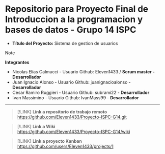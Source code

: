 # Repositorio para Proyecto Final de Introduccion a la programacion y bases de datos - Grupo 14 ISPC

- **Título del Proyecto:** Sistema de gestion de usuarios 

> [!NOTE]
> **Integrantes**

- Nicolas Elias Calmucci - Usuario Github: Eleven1433 / **Scrum master - Desarrollador**
- Juan Ignacio Alonso    - Usuario Github: juanignacioalonso - **Desarrollador**
- Cesar Ramiro Ruggieri - Usuario Github: subrami22 - **Desarrollador**
- Ivan Massimino - Usuario Github: IvanMass99 - **Desarrollador**

---

> [!LINK]
> **Link a repositorio de trabajo remoto**  
> https://github.com/Eleven1433/Proyecto-ISPC-G14.git

> [!LINK]
> **Link a Wiki**  
> https://github.com/Eleven1433/Proyecto-ISPC-G14/wiki

> [!LINK]
> **Link a proyecto Kanban**  
> https://github.com/users/Eleven1433/projects/1
